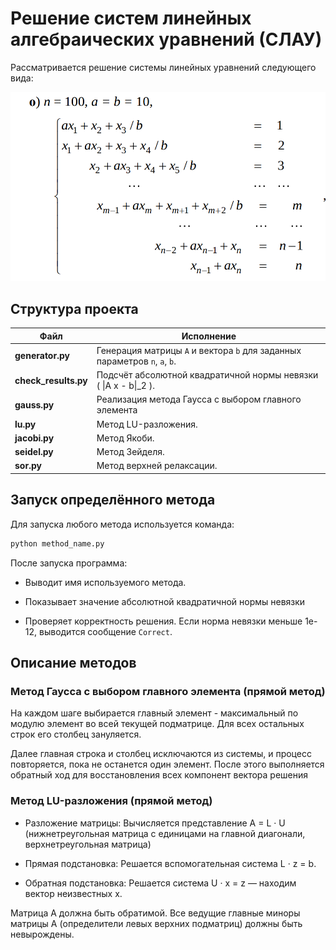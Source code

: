 # Решение систем линейных алгебраических уравнений (СЛАУ)

Рассматривается решение системы линейных уравнений следующего вида:

![matrix-system](pictures/slau.png)


## Структура проекта

| Файл | Исполнение |
|------|-------------|
| **generator.py** | Генерация матрицы `A` и вектора `b` для заданных параметров `n`, `a`, `b`. |
| **check_results.py** | Подсчёт абсолютной квадратичной нормы невязки \( \|A x - b\|_2 \). |
| **gauss.py** | Реализация метода Гаусса с выбором главного элемента|
| **lu.py** |  Метод LU-разложения. |
| **jacobi.py** | Метод Якоби. |
| **seidel.py** | Метод Зейделя. |
| **sor.py** | Метод верхней релаксации. |



## Запуск определённого метода

Для запуска любого метода используется команда:
```bash
python method_name.py
```

После запуска программа:

- Выводит имя используемого метода.

- Показывает значение абсолютной квадратичной нормы невязки

- Проверяет корректность решения.
Если норма невязки меньше 1e-12, выводится сообщение `Correct`.

## Описание методов

### Метод Гаусса с выбором главного элемента (прямой метод)

На каждом шаге выбирается главный элемент - максимальный по модулю элемент во всей текущей подматрице.
Для всех остальных строк его столбец зануляется.

Далее главная строка и столбец исключаются из системы, и процесс повторяется, пока не останется один элемент.
После этого выполняется обратный ход для восстановления всех компонент вектора решения

### Метод LU-разложения (прямой метод)

- Разложение матрицы:
Вычисляется представление A = L · U (нижнетреугольная матрица с единицами на главной диагонали, верхнетреугольная матрица)

- Прямая подстановка:
Решается вспомогательная система L · z = b.

- Обратная подстановка:
Решается система U · x = z — находим вектор неизвестных x.

Матрица A должна быть обратимой.
Все ведущие главные миноры матрицы A (определители левых верхних подматриц) должны быть невырождены.